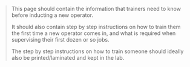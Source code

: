 <!-- TITLE: Training Guide -->
<!-- SUBTITLE: A quick summary of Training Guide -->

> This page should contain the information that trainers need to know before inducting a new operator.
> 
> It should also contain step by step instructions on how to train them the first time a new operator comes in, and what is required when supervising their first dozen or so jobs.
> 
> The step by step instructions on how to train someone should ideally also be printed/laminated and kept in the lab.